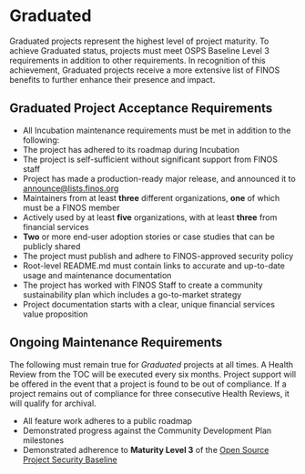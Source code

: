 # Graduated

Graduated projects represent the highest level of project maturity. To achieve Graduated status, projects must meet OSPS Baseline Level 3 requirements in addition to other requirements. In recognition of this achievement, Graduated projects receive a more extensive list of FINOS benefits to further enhance their presence and impact.

## Graduated Project Acceptance Requirements

- All Incubation maintenance requirements must be met in addition to the following:
- The project has adhered to its roadmap during Incubation
- The project is self-sufficient without significant support from FINOS staff
- Project has made a production-ready major release, and announced it to [announce@lists.finos.org](mailto:announce@lists.finos.org)
- Maintainers from at least **three** different organizations, **one** of which must be a FINOS member
- Actively used by at least **five** organizations, with at least **three** from financial services
- **Two** or more end-user adoption stories or case studies that can be publicly shared
- The project must publish and adhere to FINOS-approved security policy
- Root-level README.md must contain links to accurate and up-to-date usage and maintenance documentation
- The project has worked with FINOS Staff to create a community sustainability plan which includes a go-to-market strategy
- Project documentation starts with a clear, unique financial services value proposition

## Ongoing Maintenance Requirements

The following must remain true for _Graduated_ projects at all times. A Health Review from the TOC will be executed every six months. Project support will be offered in the event that a project is found to be out of compliance. If a project remains out of compliance for three consecutive Health Reviews, it will qualify for archival.

- All feature work adheres to a public roadmap
- Demonstrated progress against the Community Development Plan milestones
- Demonstrated adherence to **Maturity Level 3** of the [Open Source Project Security Baseline](https://baseline.openssf.org/)
